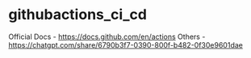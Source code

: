 # githubactions_ci_cd

Official Docs - https://docs.github.com/en/actions 
Others - https://chatgpt.com/share/6790b3f7-0390-800f-b482-0f30e9601dae
